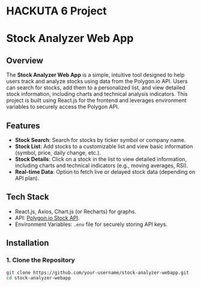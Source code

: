 # HACKUTA 6 Project

# Stock Analyzer Web App

## Overview

The **Stock Analyzer Web App** is a simple, intuitive tool designed to help users track and analyze stocks using data from the Polygon.io API. Users can search for stocks, add them to a personalized list, and view detailed stock information, including charts and technical analysis indicators. This project is built using React.js for the frontend and leverages environment variables to securely access the Polygon API.

## Features

- **Stock Search**: Search for stocks by ticker symbol or company name.
- **Stock List**: Add stocks to a customizable list and view basic information (symbol, price, daily change, etc.).
- **Stock Details**: Click on a stock in the list to view detailed information, including charts and technical indicators (e.g., moving averages, RSI).
- **Real-time Data**: Option to fetch live or delayed stock data (depending on API plan).
  
## Tech Stack

- React.js, Axios, Chart.js (or Recharts) for graphs.
- API: [Polygon.io Stock API](https://polygon.io/).
- Environment Variables: `.env` file for securely storing API keys.

## Installation

### 1. Clone the Repository

```bash
git clone https://github.com/your-username/stock-analyzer-webapp.git
cd stock-analyzer-webapp

